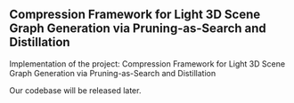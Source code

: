 ## Compression Framework for Light 3D Scene Graph Generation via Pruning-as-Search and Distillation

Implementation of the project: Compression Framework for Light 3D Scene Graph Generation via Pruning-as-Search and Distillation

Our codebase will be released later.
